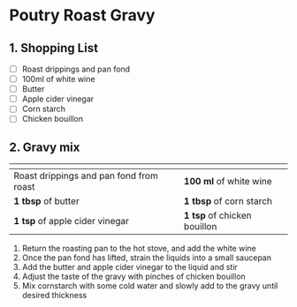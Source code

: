 # Poutry Roast Gravy

## 1. Shopping List
- [ ] Roast drippings and pan fond
- [ ] 100ml of white wine
- [ ] Butter
- [ ] Apple cider vinegar
- [ ] Corn starch
- [ ] Chicken bouillon

## 2. Gravy mix
|<!-- -->|<!-- -->|
|---|---|
| Roast drippings and pan fond from roast | **100 ml** of white wine |
| **1 tbsp** of butter | **1 tbsp** of corn starch |
| **1 tsp** of apple cider vinegar | **1 tsp** of chicken bouillon |

1. Return the roasting pan to the hot stove, and add the white wine
2. Once the pan fond has lifted, strain the liquids into a small saucepan
3. Add the butter and apple cider vinegar to the liquid and stir
4. Adjust the taste of the gravy with pinches of chicken bouillon
5. Mix cornstarch with some cold water and slowly add to the gravy until desired thickness
